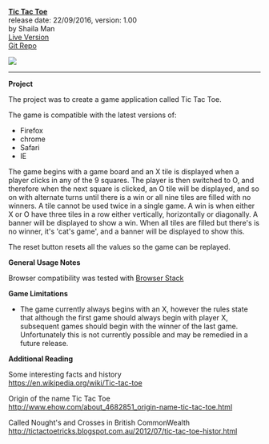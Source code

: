 [**Tic Tac Toe**](https://silky098.github.io/) <br>
release date: 22/09/2016, version: 1.00<br>
by Shaila Man <br>
[Live Version](https://silky098.github.io/) <br>
[Git Repo](https://github.com/silky098/silky098.github.io)

![](http://www.ccwh.com.au/images/tic-tac-toe.png)

***
**Project**

The project was to create a game application called Tic Tac Toe.

The game is compatible with the latest versions of:

* Firefox
* chrome
* Safari
* IE

The game begins with a game board and an X tile is displayed when a player clicks in any of the 9 squares. The player is then switched to O, and therefore when the next square is clicked, an O tile will be displayed, and so on with alternate turns until there is a win or all nine tiles are filled with no winners.
A tile cannot be used twice in a single game.
A win is when either X or O have three tiles in a row either vertically, horizontally or diagonally. A banner will be displayed to show a win.
When all tiles are filled but there's is no winner, it's 'cat's game', and a banner will be displayed to show this.

The reset button resets all the values so the game can be replayed.

**General Usage Notes**

Browser compatibility was tested with [Browser Stack](https://www.browserstack.com)

**Game Limitations**

- The game currently always begins with an X, however the rules state that although the first game should always begin with player X, subsequent games should begin with the winner of the last game. Unfortunately this is not currently possible and may be remedied in a future release.


**Additional Reading**

Some interesting facts and history<br> https://en.wikipedia.org/wiki/Tic-tac-toe

Origin of the name Tic Tac Toe<br> http://www.ehow.com/about_4682851_origin-name-tic-tac-toe.html

Called Nought's and Crosses in British CommonWealth<br> http://tictactoetricks.blogspot.com.au/2012/07/tic-tac-toe-histor.html
